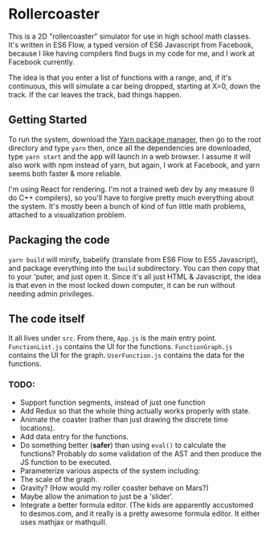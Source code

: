 # Rollercoaster

This is a 2D "rollercoaster" simulator for use in high school math classes.
It's written in ES6 Flow, a typed version of ES6 Javascript from Facebook,
because I like having compilers find bugs in my code for me,
and I work at Facebook currently.

The idea is that you enter a list of functions with a range, and,
if it's continuous, this will simulate a car being dropped, starting
at X=0, down the track. If the car leaves the track, bad things
happen.

## Getting Started

To run the system, download the
[Yarn package manager](https://yarnpkg.com/docs/install),
then go to the root directory and type `yarn` then, once all the dependencies
are downloaded, type `yarn start` and the app will launch in a web browser.
I assume it will also work with npm instead of yarn, but again,
I work at Facebook, and yarn seems both faster & more reliable.

I'm using React for rendering. I'm not a trained web dev by any
measure (I do C++ compilers), so you'll have to forgive pretty much
everything about the system. It's mostly been a bunch of kind of fun
little math problems, attached to a visualization problem.

## Packaging the code

`yarn build` will minify, babelify (translate from ES6 Flow to ES5
Javascript), and package everything into the `build` subdirectory. You can then
copy that to your 'puter, and just open it. Since it's all just HTML &
Javascript, the idea is that even in the most locked down computer, it can be
run without needing admin privileges.

## The code itself

It all lives under `src`. From there, `App.js` is the main entry point.
`FunctionList.js` contains the UI for the functions.
`FunctionGraph.js` contains the UI for the graph.
`UserFunction.js` contains the data for the functions.

### TODO:

* Support function segments, instead of just one function
* Add Redux so that the whole thing actually works properly with state.
* Animate the coaster (rather than just drawing the discrete time
locations).
* Add data entry for the functions.
* Do something better (**safer**) than using `eval()` to calculate
the functions? Probably do some validation of the AST and then produce the JS
function to be executed.
* Parameterize various aspects of the system including:
 * The scale of the graph.
 * Gravity? (How would my roller coaster behave on Mars?)
* Maybe allow the animation to just be a 'slider'.
* Integrate a better formula editor. (The kids are apparently accustomed to
  desmos.com, and it really is a pretty awesome formula editor.
  It either uses mathjax or mathquill.
